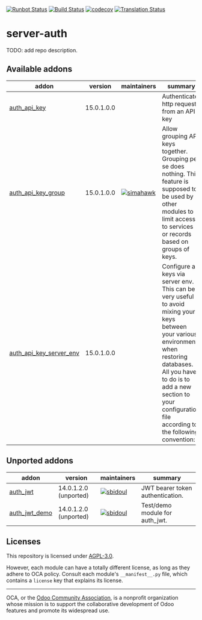 [![Runbot Status](https://runbot.odoo-community.org/runbot/badge/flat/251/15.0.svg)](https://runbot.odoo-community.org/runbot/repo/github-com-oca-server-auth-251)
[![Build Status](https://travis-ci.com/OCA/server-auth.svg?branch=15.0)](https://travis-ci.com/OCA/server-auth)
[![codecov](https://codecov.io/gh/OCA/server-auth/branch/15.0/graph/badge.svg)](https://codecov.io/gh/OCA/server-auth)
[![Translation Status](https://translation.odoo-community.org/widgets/server-auth-15-0/-/svg-badge.svg)](https://translation.odoo-community.org/engage/server-auth-15-0/?utm_source=widget)

<!-- /!\ do not modify above this line -->

# server-auth

TODO: add repo description.

<!-- /!\ do not modify below this line -->

<!-- prettier-ignore-start -->

[//]: # (addons)

Available addons
----------------
addon | version | maintainers | summary
--- | --- | --- | ---
[auth_api_key](auth_api_key/) | 15.0.1.0.0 |  | Authenticate http requests from an API key
[auth_api_key_group](auth_api_key_group/) | 15.0.1.0.0 | [![simahawk](https://github.com/simahawk.png?size=30px)](https://github.com/simahawk) | Allow grouping API keys together. Grouping per se does nothing. This feature is supposed to be used by other modules to limit access to services or records based on groups of keys.
[auth_api_key_server_env](auth_api_key_server_env/) | 15.0.1.0.0 |  | Configure api keys via server env. This can be very useful to avoid mixing your keys between your various environments when restoring databases. All you have to do is to add a new section to your configuration file according to the following convention:


Unported addons
---------------
addon | version | maintainers | summary
--- | --- | --- | ---
[auth_jwt](auth_jwt/) | 14.0.1.2.0 (unported) | [![sbidoul](https://github.com/sbidoul.png?size=30px)](https://github.com/sbidoul) | JWT bearer token authentication.
[auth_jwt_demo](auth_jwt_demo/) | 14.0.1.2.0 (unported) | [![sbidoul](https://github.com/sbidoul.png?size=30px)](https://github.com/sbidoul) | Test/demo module for auth_jwt.

[//]: # (end addons)

<!-- prettier-ignore-end -->

## Licenses

This repository is licensed under [AGPL-3.0](LICENSE).

However, each module can have a totally different license, as long as they adhere to OCA
policy. Consult each module's `__manifest__.py` file, which contains a `license` key
that explains its license.

----

OCA, or the [Odoo Community Association](http://odoo-community.org/), is a nonprofit
organization whose mission is to support the collaborative development of Odoo features
and promote its widespread use.
